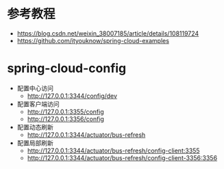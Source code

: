 # 参考教程
- https://blog.csdn.net/weixin_38007185/article/details/108119724
- https://github.com/ityouknow/spring-cloud-examples

# spring-cloud-config
- 配置中心访问
  - http://127.0.0.1:3344/config/dev
- 配置客户端访问
  - http://127.0.0.1:3355/config
  - http://127.0.0.1:3356/config
- 配置动态刷新
  - http://127.0.0.1:3344/actuator/bus-refresh
- 配置局部刷新
  - http://127.0.0.1:3344/actuator/bus-refresh/config-client:3355
  - http://127.0.0.1:3344/actuator/bus-refresh/config-client-3356:3356